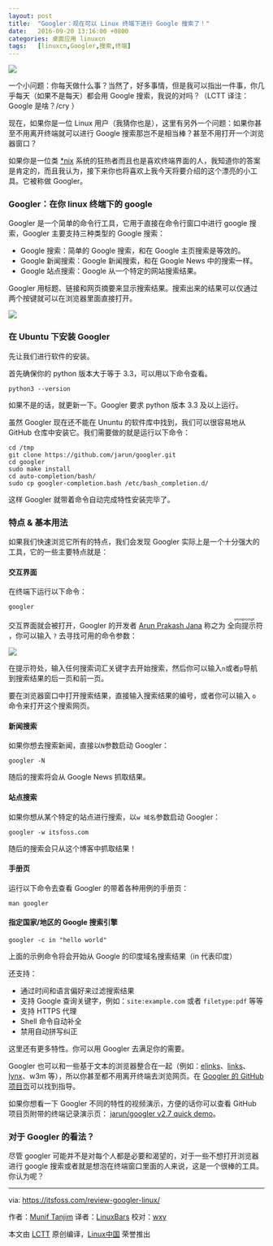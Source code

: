 ```yaml
---
layout: post
title:	"Googler：现在可以 Linux 终端下进行 Google 搜索了！"
date:	2016-09-20 13:16:00 +0800 
categories:	桌面应用 linuxcn 
tags:	[linuxcn,Googler,搜索,终端]
---
```



![](/Asserts/Images//attachment/album/201609/20/134318mxwqxhofx8yj8jcc.jpg)


一个小问题：你每天做什么事？当然了，好多事情，但是我可以指出一件事，你几乎每天（如果不是每天）都会用 Google 搜索，我说的对吗？（LCTT 译注：Google 是啥？/cry ）


现在，如果你是一位 Linux 用户（我猜你也是），这里有另外一个问题：如果你甚至不用离开终端就可以进行 Google 搜索那岂不是相当棒？甚至不用打开一个浏览器窗口？


如果你是一位类 [\*nix](https://en.wikipedia.org/wiki/Unix-like) 系统的狂热者而且也是喜欢终端界面的人，我知道你的答案是肯定的，而且我认为，接下来你也将喜欢上我今天将要介绍的这个漂亮的小工具。它被称做 Googler。


### Googler：在你 linux 终端下的 google


Googler 是一个简单的命令行工具，它用于直接在命令行窗口中进行 google 搜索，Googler 主要支持三种类型的 Google 搜索：


* Google 搜索：简单的 Google 搜索，和在 Google 主页搜索是等效的。
* Google 新闻搜索：Google 新闻搜索，和在 Google News 中的搜索一样。
* Google 站点搜索：Google 从一个特定的网站搜索结果。


Googler 用标题、链接和网页摘要来显示搜索结果。搜索出来的结果可以仅通过两个按键就可以在浏览器里面直接打开。


![](/Asserts/Images//attachment/album/201609/20/134338rz5ei8is5x5a5lme.png)


### 在 Ubuntu 下安装 Googler


先让我们进行软件的安装。


首先确保你的 python 版本大于等于 3.3，可以用以下命令查看。



```
python3 --version

```

如果不是的话，就更新一下。Googler 要求 python 版本 3.3 及以上运行。


虽然 Googler 现在还不能在 Ununtu 的软件库中找到，我们可以很容易地从 GitHub 仓库中安装它。我们需要做的就是运行以下命令：



```
cd /tmp
git clone https://github.com/jarun/googler.git
cd googler
sudo make install
cd auto-completion/bash/
sudo cp googler-completion.bash /etc/bash_completion.d/

```

这样 Googler 就带着命令自动完成特性安装完毕了。


### 特点 & 基本用法


如果我们快速浏览它所有的特点，我们会发现 Googler 实际上是一个十分强大的工具，它的一些主要特点就是：


#### 交互界面


在终端下运行以下命令：



```
googler

```

交互界面就会被打开，Googler 的开发者 [Arun Prakash Jana](https://github.com/jarun) 称之为<ruby> 全向提示符 <rp>  （ </rp> <rt>  omniprompt </rt> <rp>  ） </rp></ruby>，你可以输入 `?` 去寻找可用的命令参数：


![](/Asserts/Images//attachment/album/201609/20/134349pqc54iiij7zg0i9s.png)


在提示符处，输入任何搜索词汇关键字去开始搜索，然后你可以输入`n`或者`p`导航到搜索结果的后一页和前一页。


要在浏览器窗口中打开搜索结果，直接输入搜索结果的编号，或者你可以输入 `o` 命令来打开这个搜索网页。


#### 新闻搜索


如果你想去搜索新闻，直接以`N`参数启动 Googler：



```
googler -N

```

随后的搜索将会从 Google News 抓取结果。


#### 站点搜索


如果你想从某个特定的站点进行搜索，以`w 域名`参数启动 Googler：



```
googler -w itsfoss.com

```

随后的搜索会只从这个博客中抓取结果！


#### 手册页


运行以下命令去查看 Googler 的带着各种用例的手册页：



```
man googler

```

#### 指定国家/地区的 Google 搜索引擎



```
googler -c in "hello world"

```

上面的示例命令将会开始从 Google 的印度域名搜索结果（in 代表印度）


还支持：


* 通过时间和语言偏好来过滤搜索结果
* 支持 Google 查询关键字，例如：`site:example.com` 或者 `filetype:pdf` 等等
* 支持 HTTPS 代理
* Shell 命令自动补全
* 禁用自动拼写纠正


这里还有更多特性。你可以用 Googler 去满足你的需要。


Googler 也可以和一些基于文本的浏览器整合在一起（例如：[elinks](http://elinks.or.cz/)、[links](http://links.twibright.com/)、[lynx](http://lynx.browser.org/)、w3m 等），所以你甚至都不用离开终端去浏览网页。在 [Googler 的 GitHub 项目页](https://github.com/jarun/googler#faq)可以找到指导。


如果你想看一下 Googler 不同的特性的视频演示，方便的话你可以查看 GitHub 项目页附带的终端记录演示页： [jarun/googler v2.7 quick demo](https://asciinema.org/a/85019)。


### 对于 Googler 的看法？


尽管 googler 可能并不是对每个人都是必要和渴望的，对于一些不想打开浏览器进行 google 搜索或者就是想泡在终端窗口里面的人来说，这是一个很棒的工具。你认为呢？




---


via: <https://itsfoss.com/review-googler-linux/>


作者：[Munif Tanjim](https://itsfoss.com/author/munif/) 译者：[LinuxBars](https://github.com/LinuxBars) 校对：[wxy](https://github.com/wxy)


本文由 [LCTT](https://github.com/LCTT/TranslateProject) 原创编译，[Linux中国](https://linux.cn/) 荣誉推出
